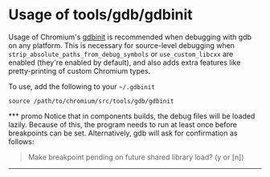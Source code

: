 # Usage of tools/gdb/gdbinit

Usage of Chromium's [gdbinit](../tools/gdb/gdbinit) is recommended when
debugging with gdb on any platform. This is necessary for source-level debugging
when `strip_absolute_paths_from_debug_symbols` or `use_custom_libcxx` are
enabled (they're enabled by default), and also adds extra features like
pretty-printing of custom Chromium types.

To use, add the following to your `~/.gdbinit`

```
source /path/to/chromium/src/tools/gdb/gdbinit
```

*** promo
Notice that in components builds, the debug files will be loaded lazily. Because of this, the program needs to run at least once before breakpoints can be set. Alternatively, gdb will ask for confirmation as follows:
> Make breakpoint pending on future shared library load? (y or [n])
***
